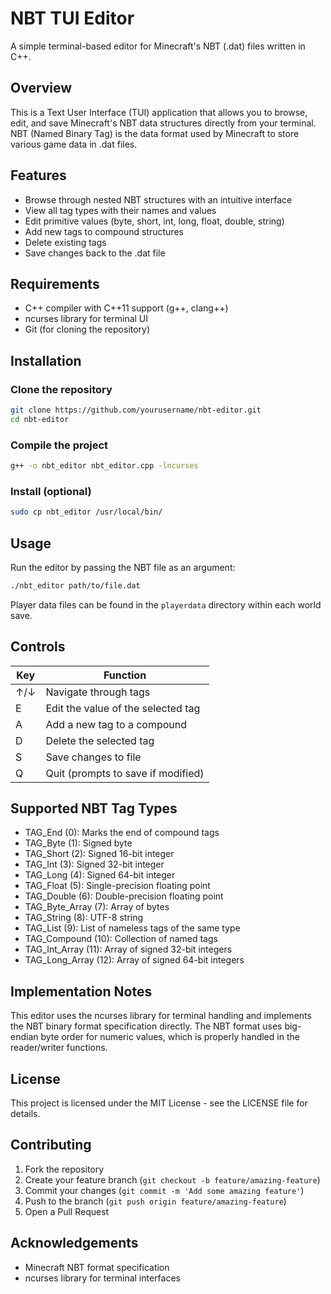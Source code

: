# NBT TUI Editor

A simple terminal-based editor for Minecraft's NBT (.dat) files written in C++.

## Overview

This is a Text User Interface (TUI) application that allows you to browse, edit, and save Minecraft's NBT data structures directly from your terminal. NBT (Named Binary Tag) is the data format used by Minecraft to store various game data in .dat files.

## Features

- Browse through nested NBT structures with an intuitive interface
- View all tag types with their names and values
- Edit primitive values (byte, short, int, long, float, double, string)
- Add new tags to compound structures
- Delete existing tags
- Save changes back to the .dat file

## Requirements

- C++ compiler with C++11 support (g++, clang++)
- ncurses library for terminal UI
- Git (for cloning the repository)

## Installation

### Clone the repository

```bash
git clone https://github.com/yourusername/nbt-editor.git
cd nbt-editor
```

### Compile the project

```bash
g++ -o nbt_editor nbt_editor.cpp -lncurses
```

### Install (optional)

```bash
sudo cp nbt_editor /usr/local/bin/
```

## Usage

Run the editor by passing the NBT file as an argument:

```bash
./nbt_editor path/to/file.dat
```

Player data files can be found in the `playerdata` directory within each world save.

## Controls

| Key       | Function                            |
|-----------|-------------------------------------|
| ↑/↓       | Navigate through tags               |
| E         | Edit the value of the selected tag  |
| A         | Add a new tag to a compound         |
| D         | Delete the selected tag             |
| S         | Save changes to file                |
| Q         | Quit (prompts to save if modified)  |

## Supported NBT Tag Types

- TAG_End (0): Marks the end of compound tags
- TAG_Byte (1): Signed byte
- TAG_Short (2): Signed 16-bit integer
- TAG_Int (3): Signed 32-bit integer
- TAG_Long (4): Signed 64-bit integer
- TAG_Float (5): Single-precision floating point
- TAG_Double (6): Double-precision floating point
- TAG_Byte_Array (7): Array of bytes
- TAG_String (8): UTF-8 string
- TAG_List (9): List of nameless tags of the same type
- TAG_Compound (10): Collection of named tags
- TAG_Int_Array (11): Array of signed 32-bit integers
- TAG_Long_Array (12): Array of signed 64-bit integers

## Implementation Notes

This editor uses the ncurses library for terminal handling and implements the NBT binary format specification directly. The NBT format uses big-endian byte order for numeric values, which is properly handled in the reader/writer functions.

## License

This project is licensed under the MIT License - see the LICENSE file for details.

## Contributing

1. Fork the repository
2. Create your feature branch (`git checkout -b feature/amazing-feature`)
3. Commit your changes (`git commit -m 'Add some amazing feature'`)
4. Push to the branch (`git push origin feature/amazing-feature`)
5. Open a Pull Request

## Acknowledgements

- Minecraft NBT format specification
- ncurses library for terminal interfaces
